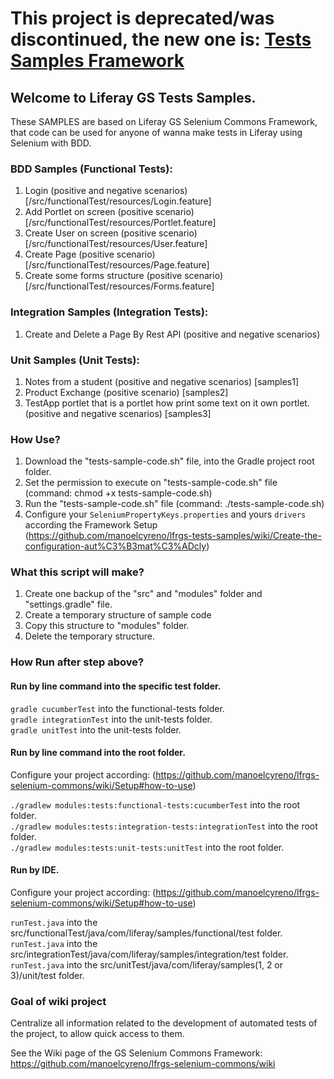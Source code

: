 # This project is deprecated/was discontinued, the new one is: [Tests Samples Framework](https://bitbucket.org/gs-br/frw-tests-samples)

## Welcome to Liferay GS Tests Samples.

These SAMPLES are based on Liferay GS Selenium Commons Framework, that code can be used for anyone of wanna make tests in Liferay using Selenium with BDD.

### BDD Samples (Functional Tests):

1. Login (positive and negative scenarios) [/src/functionalTest/resources/Login.feature]
2. Add Portlet on screen (positive scenario) [/src/functionalTest/resources/Portlet.feature]
3. Create User on screen (positive scenario) [/src/functionalTest/resources/User.feature]
4. Create Page (positive scenario) [/src/functionalTest/resources/Page.feature]
5. Create some forms structure (positive scenario) [/src/functionalTest/resources/Forms.feature]

### Integration Samples (Integration Tests):

1. Create and Delete a Page By Rest API (positive and negative scenarios)

### Unit Samples (Unit Tests):

1. Notes from a student (positive and negative scenarios) [samples1]
2. Product Exchange (positive scenario) [samples2]
3. TestApp portlet that is a portlet how print some text on it own portlet. (positive and negative scenarios) [samples3]

### How Use?

1. Download the "tests-sample-code.sh" file, into the Gradle project root folder.
2. Set the permission to execute on "tests-sample-code.sh" file (command: chmod +x tests-sample-code.sh)
3. Run the "tests-sample-code.sh" file (command: ./tests-sample-code.sh)
4. Configure your `SeleniumPropertyKeys.properties` and yours `drivers` according the Framework Setup (https://github.com/manoelcyreno/lfrgs-tests-samples/wiki/Create-the-configuration-aut%C3%B3mat%C3%ADcly)

### What this script will make?

1. Create one backup of the "src" and "modules" folder and "settings.gradle" file.
2. Create a temporary structure of sample code
3. Copy this structure to "modules" folder.
4. Delete the temporary structure.

### How Run after step above?

#### Run by line command into the specific test folder.

`gradle cucumberTest` into the functional-tests folder.
<br> `gradle integrationTest` into the unit-tests folder.
<br> `gradle unitTest` into the unit-tests folder.

#### Run by line command into the root folder.

Configure your project according: (https://github.com/manoelcyreno/lfrgs-selenium-commons/wiki/Setup#how-to-use)

`./gradlew modules:tests:functional-tests:cucumberTest` into the root folder.
<br> `./gradlew modules:tests:integration-tests:integrationTest` into the root folder.
<br> `./gradlew modules:tests:unit-tests:unitTest` into the root folder.


#### Run by IDE.

Configure your project according: (https://github.com/manoelcyreno/lfrgs-selenium-commons/wiki/Setup#how-to-use)

`runTest.java` into the src/functionalTest/java/com/liferay/samples/functional/test folder.
<br> `runTest.java` into the src/integrationTest/java/com/liferay/samples/integration/test folder.
<br> `runTest.java` into the src/unitTest/java/com/liferay/samples(1, 2 or 3)/unit/test folder.

### Goal of wiki project

Centralize all information related to the development of automated tests of the project, to allow quick access to them.

See the Wiki page of the GS Selenium Commons Framework: https://github.com/manoelcyreno/lfrgs-selenium-commons/wiki
